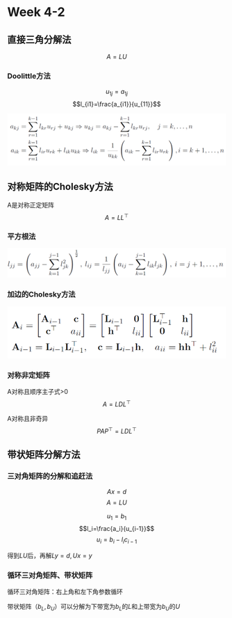 # Week 4-2

## 直接三角分解法

$$A=LU$$

### Doolittle方法

$$u_{1j}=a_{1j}$$
$$l_{i1}=\frac{a_{i1}}{u_{11}}$$

![1](fig/2020-10-08_10h03_18.png)

## 对称矩阵的Cholesky方法

A是对称正定矩阵
$$A=LL^\top$$

### 平方根法

![2](fig/2020-10-08_10h20_59.png)

### 加边的Cholesky方法

![3](fig/2020-10-08_10h41_34.png)

### 对称非定矩阵

A对称且顺序主子式>0
$$A=LDL^\top$$

A对称且非奇异
$$PAP^\top=LDL^\top$$

## 带状矩阵分解方法

### 三对角矩阵的分解和追赶法

$$Ax=d$$
$$A=LU$$

$$u_1=b_1$$
$$l_i=\frac{a_i}{u_{i-1}}$$
$$u_i=b_i-l_ic_{i-1}$$

得到$LU$后，再解$Ly=d, Ux=y$

### 循环三对角矩阵、带状矩阵

循环三对角矩阵：右上角和左下角参数循环

带状矩阵（$b_L, b_U$）可以分解为下带宽为$b_L$的$L$和上带宽为$b_U$的$U$


